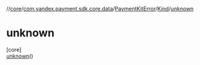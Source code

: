 //[core](../../../../../index.md)/[com.yandex.payment.sdk.core.data](../../../index.md)/[PaymentKitError](../../index.md)/[Kind](../index.md)/[unknown](index.md)

# unknown

[core]\
[unknown](index.md)()
